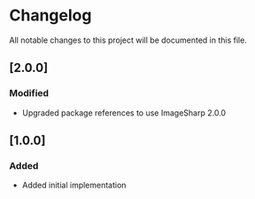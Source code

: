 # Changelog

All notable changes to this project will be documented in this file.

## [2.0.0]

### Modified
- Upgraded package references to use ImageSharp 2.0.0

## [1.0.0]

### Added
- Added initial implementation